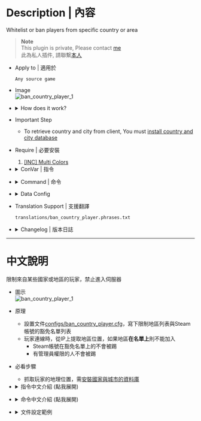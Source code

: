 # Description | 內容
Whitelist or ban players from specific country or area

> __Note__ <br/>
This plugin is private, Please contact [me](/#私人插件列表-private-plugins-list)<br/>
此為私人插件, 請聯繫[本人](/#私人插件列表-private-plugins-list)

* Apply to | 適用於
	```
	Any source game
	```

* Image
	<br/>![ban_country_player_1](image/ban_country_player_1.jpg)

* <details><summary>How does it work?</summary>

	* Set up configs/ban_country_player.cfg.
	* When player connects to server, detect the player's area via ip, kick the player if **is in Restricted Area List**
		* immune to be kicked if steam ID is in whitelist
		* admins are immune to be kicked
</details>

* Important Step
	* To retrieve country and city from client, You must [install country and city database](/Tutorial_%E6%95%99%E5%AD%B8%E5%8D%80/English/Server/Install_Other_File#country-and-city-database)

* Require | 必要安裝
	1. [[INC] Multi Colors](https://github.com/fbef0102/L4D1_2-Plugins/releases/tag/Multi-Colors)

* <details><summary>ConVar | 指令</summary>

	* cfg/sourcemod/ban_country_player.cfg
		```php
		// 0=Plugin off, 1=Plugin on.
		ban_country_player_enable "1"
		
		// If 1, Announce to entire server if the connecting player got kicked
		ban_country_player_announce "1"

		// Players with these flags will not be kikced. (Empty = Everyone, -1: Nobody)
		ban_country_player_immune_flag "z"

		// 1 = Area/Country List is blacklist
		// 0 = Area/Country List is whitelist
		ban_country_player_block_white "1"
		```
</details>

* <details><summary>Command | 命令</summary>

	* **Reload the 'ban country player' list (Adm Require: ADMFLAG_ROOT)**
		```php
		sm_reloadlist_bca
		```

	* **View current 'ban country player' list (Adm Require: ADMFLAG_ROOT)**
		```php
		sm_displaylist_bca
		```
</details>

* <details><summary>Data Config</summary>
	
	* [configs/ban_country_player.cfg](configs/ban_country_player.cfg)
		```php
		//Restricted Area List - Do not delete this line
		Taiwan

		//Steam64 ID Whitelist - Do not delete this line
		XXXXXXXXXXXX
		```

	* [All country names](http://www.geonames.org/countries/)
	* [Steam ID finder](https://steamid.xyz/)
</details>

* Translation Support | 支援翻譯
	```
	translations/ban_country_player.phrases.txt
	```

* <details><summary>Changelog | 版本日誌</summary>

	* v1.3 (2024-3-27)
		* Update Cvars

	* v1.2 (2023-10-28)
		* Fix memory leak

	* v1.1 (2023-8-15)
		* Improve Data Config

	* v1.0 (2023-6-14)
		* Initial Release
</details>

- - - -
# 中文說明
限制來自某些國家或地區的玩家，禁止進入伺服器

* 圖示
	<br/>![ban_country_player_1](image/zho/ban_country_player_1.jpg)

* 原理
	* 設置文件[configs/ban_country_player.cfg](configs/ban_country_player.cfg)，寫下限制地區列表與Steam帳號的豁免名單列表
	* 玩家連線時，從IP上提取地區位置，如果地區**在名單上**則不能加入
		* Steam帳號在豁免名單上的不會被踢
		* 有管理員權限的人不會被踢

* 必看步驟
	* 抓取玩家的地理位置，需[安裝國家與城市的資料庫](/Tutorial_%E6%95%99%E5%AD%B8%E5%8D%80/Chinese_%E7%B9%81%E9%AB%94%E4%B8%AD%E6%96%87/Server/%E5%AE%89%E8%A3%9D%E5%85%B6%E4%BB%96%E6%AA%94%E6%A1%88%E6%95%99%E5%AD%B8#%E5%AE%89%E8%A3%9D%E5%9C%8B%E5%AE%B6%E8%88%87%E5%9F%8E%E5%B8%82%E7%9A%84%E8%B3%87%E6%96%99%E5%BA%AB)

* <details><summary>指令中文介紹 (點我展開)</summary>

	* cfg/sourcemod/ban_country_player.cfg
		```php
		// 0=關閉插件, 1=啟動插件
		ban_country_player_enable "1"

		// 為1時，顯示被踢的玩家給全伺服器
		ban_country_player_announce "1"

		// 擁有這些權限的玩家，不會被踢
		ban_country_player_immune_flag "z"

		// 1 = 玩家的地區在"地區名單列表"上則不能加入，不在名單上則能加入
		// 0 = 玩家的地區在"地區名單列表"上則能加入，不在名單上則不能加入
		ban_country_player_block_white "1"
		```
</details>

* <details><summary>命令中文介紹 (點我展開)</summary>

	* **重新加載 'ban country player' 文件 (權限: ADMFLAG_ROOT)**
		```php
		sm_reloadlist_bca
		```

	* **查看 'ban country player' 名單列表 (權限: ADMFLAG_ROOT)**
		```php
		sm_displaylist_bca
		```
</details>

* <details><summary>文件設定範例</summary>
	
	* 文件位於 [configs/ban_country_player.cfg](configs/ban_country_player.cfg)
		```php
		//Restricted Area List - Do not delete this line <== 地區名單列表 - 請勿刪除此行
		Taiwan

		//Steam64 ID Whitelist - Do not delete this line <==  Steam ID 豁免名單列表，格式為SteamId 64 - 請勿刪除此行
		XXXXXXXXXXXX
		```

	* [所有地區的名稱](http://www.geonames.org/countries/)
	* [Steam ID 查找](https://steamid.xyz/)
</details>

